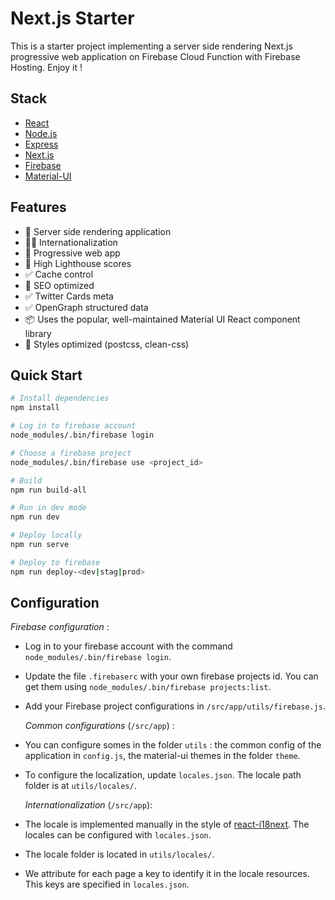 # Next.js Starter

This is a starter project implementing a server side rendering Next.js progressive web application on Firebase Cloud Function with Firebase Hosting. Enjoy it !

## Stack

- [React](https://en.reactjs.org/)
- [Node.js](https://nodejs.org/)
- [Express](https://expressjs.com/)
- [Next.js](https://nextjs.org/)
- [Firebase](https://firebase.google.com/)
- [Material-UI](https://material-ui.com/)

## Features

- 🚀 Server side rendering application
- 🏳‍🌈 Internationalization
- 🚀 Progressive web app
- 💯 High Lighthouse scores
- ✅ Cache control
- 🚀 SEO optimized
- ✅ Twitter Cards meta
- ✅ OpenGraph structured data
- 📦 Uses the popular, well-maintained Material UI React component library
- 🚀 Styles optimized (postcss, clean-css)

## Quick Start

```bash
# Install dependencies
npm install

# Log in to firebase account
node_modules/.bin/firebase login

# Choose a firebase project
node_modules/.bin/firebase use <project_id>

# Build
npm run build-all

# Run in dev mode
npm run dev

# Deploy locally
npm run serve

# Deploy to firebase
npm run deploy-<dev|stag|prod>
```

## Configuration

_Firebase configuration_ :

- Log in to your firebase account with the command `node_modules/.bin/firebase login`.
- Update the file `.firebaserc` with your own firebase projects id. You can get them using `node_modules/.bin/firebase projects:list`.
- Add your Firebase project configurations in `/src/app/utils/firebase.js`.

  _Common configurations_ (`/src/app`) :

- You can configure somes in the folder `utils` : the common config of the application in `config.js`, the material-ui themes in the folder `theme`.
- To configure the localization, update `locales.json`. The locale path folder is at `utils/locales/`.

  _Internationalization_ (`/src/app`):

- The locale is implemented manually in the style of [react-i18next](https://react.i18next.com/). The locales can be configured with `locales.json`.
- The locale folder is located in `utils/locales/`.
- We attribute for each page a key to identify it in the locale resources. This keys are specified in `locales.json`.
